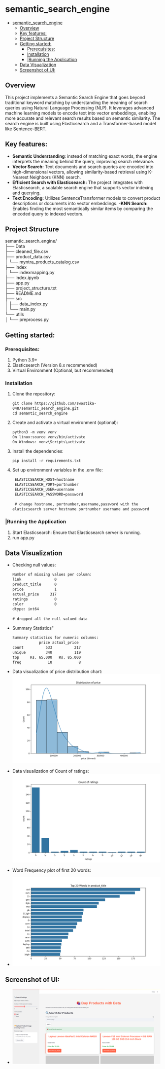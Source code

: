 # semantic_search_engine
- [semantic\_search\_engine](#semantic_search_engine)
  - [Overview](#overview)
  - [Key features:](#key-features)
  - [Project Structure](#project-structure)
  - [Getting started:](#getting-started)
    - [Prerequisites:](#prerequisites)
    - [Installation](#installation)
    - [|Running the Application](#running-the-application)
  - [Data Visualization](#data-visualization)
  - [Screenshot of UI:](#screenshot-of-ui)

## Overview
This project implements a Semantic Search Engine that goes beyond traditional keyword matching by understanding the meaning of search queries using Natural Language Processing (NLP). It leverages advanced machine learning models to encode text into vector embeddings, enabling more accurate and relevant search results based on semantic similarity. The search engine is built using Elasticsearch and a Transformer-based model like Sentence-BERT.
## Key features:
- **Semantic Understanding**: instead of matching exact words, the engine interprets the meaning behind the query, improving search relevance.
- **Vector Search:** Text documents and search queries are encoded into high-dimensional vectors, allowing similarity-based retrieval using K-Nearest Neighbors (KNN) search.
- **Efficient Search with Elasticsearch:** The project integrates with Elasticsearch, a scalable search engine that supports vector indexing and querying.
- **Text Encoding:** Utilizes SentenceTransformer models to convert product descriptions or documents into vector embeddings.
-**KNN Search:** Enables finding the most semantically similar items by comparing the encoded query to indexed vectors.

## Project Structure
semantic_search_engine/  
├── Data  
    ├── cleaned_file.csv  
    ├── product_data.csv  
│   └── myntra_products_catalog.csv    
├── index  
│   └── indexmapping.py  
├── index.ipynb  
├── app.py  
├── project_structure.txt  
├── README.md  
├── src  
│   ├── data_index.py    
│   └── main.py  
└── utils  
│    └── preprocess.py   

## Getting started:
### Prerequisites:
1. Python 3.9+
2. Elasticsearch (Version 8.x recommended)
3. Virtual Environment (Optional, but recommended)
### Installation
1. Clone the repository:
    ```
    git clone https://github.com/swostika-048/semantic_search_engine.git
    cd semantic_search_engine

    ```
2. Create and activate a virtual environment (optional):
    ``` 
    python3 -m venv venv
    On linux:source venv/bin/activate  
    On Windows: venv\Scripts\activate

    ```
3. Install the dependencies:
   ``` 
   pip install -r requirements.txt
    ```
4. Set up environment variables in the .env file:
   ``` 
    ELASTICSEARCH_HOST=hostname      
    ELASTICSEARCH_PORT=portnumber
    ELASTICSEARCH_USER=username
    ELASTICSEARCH_PASSWORD=password

    # change hostname, portnumber,username,password with the elatiscsearch server hostname portnumber username and password
    ```
### |Running the Application
1. Start Elasticsearch: Ensure that Elasticsearch server is running.
2. run app.py
## Data Visualization
- Checking null values:
  ```
  Number of missing values per column:
  link               0
  product_title      0
  price              1
  actual_price     317
  ratings            0
  color              0
  dtype: int64

  # dropped all the null valued data
  
  ```

- Summary Statistics"
  ```
  Summary statistics for numeric columns:
              price actual_price
  count          533          217
  unique         340          119
  top     Rs. 65,000   Rs. 85,000
  freq            10            8
  ```
- Data visualization of price distribution chart:
  ![photo](visualization/price_distribution.png)

- Data visualization of Count of ratings:
  ![photo](visualization/ratings_count_plot.png)

- Word Frequency plot of first 20 words:
- ![photo](visualization/word_frequency_plot.png)
  
## Screenshot of UI:
- ![screenshort](visualization/ss.png)